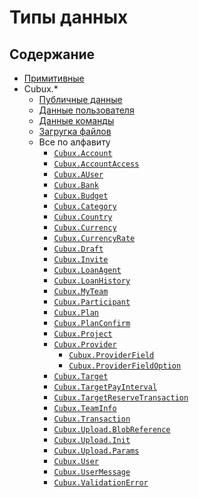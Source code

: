 Типы данных
===========

Содержание
----------

*   [Примитивные](primitive.md)
*   Cubux.*
    *   [Публичные данные](global/README.md)
    *   [Данные пользователя](user/README.md)
    *   [Данные команды](team/README.md)
    *   [Загругка файлов](upload/README.md)
    *   Все по алфавиту
        *   [`Cubux.Account`](team/account.md)
        *   [`Cubux.AccountAccess`](team/account-access.md)
        *   [`Cubux.AUser`](a-user.md)
        *   [`Cubux.Bank`](global/bank.md)
        *   [`Cubux.Budget`](team/budget.md)
        *   [`Cubux.Category`](team/category.md)
        *   [`Cubux.Country`](global/country.md)
        *   [`Cubux.Currency`](global/currency.md)
        *   [`Cubux.CurrencyRate`](global/currency-rate.md)
        *   [`Cubux.Draft`](team/draft.md)
        *   [`Cubux.Invite`](invite.md)
        *   [`Cubux.LoanAgent`](team/loan-agent.md)
        *   [`Cubux.LoanHistory`](team/loan-history.md)
        *   [`Cubux.MyTeam`](user/team.md)
        *   [`Cubux.Participant`](team/participant.md)
        *   [`Cubux.Plan`](team/plan.md)
        *   [`Cubux.PlanConfirm`](team/plan-confirm.md)
        *   [`Cubux.Project`](team/project.md)
        *   [`Cubux.Provider`](global/provider.md)
            *   [`Cubux.ProviderField`](global/provider-field.md)
            *   [`Cubux.ProviderFieldOption`](global/provider-field-option.md)
        *   [`Cubux.Target`](team/target.md)
        *   [`Cubux.TargetPayInterval`](global/target-pay-interval.md)
        *   [`Cubux.TargetReserveTransaction`](team/target-reserve-transaction.md)
        *   [`Cubux.TeamInfo`](team/info.md)
        *   [`Cubux.Transaction`](team/transaction.md)
        *   [`Cubux.Upload.BlobReference`](upload/blob-reference.md)
        *   [`Cubux.Upload.Init`](upload/init.md)
        *   [`Cubux.Upload.Params`](upload/params.md)
        *   [`Cubux.User`](user.md)
        *   [`Cubux.UserMessage`](user/user-message.md)
        *   [`Cubux.ValidationError`](validation-error.md)
